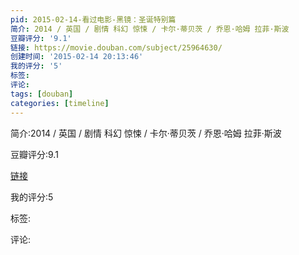 ```yaml
---
pid: 2015-02-14-看过电影-黑镜：圣诞特别篇
简介: 2014 / 英国 / 剧情 科幻 惊悚 / 卡尔·蒂贝茨 / 乔恩·哈姆 拉菲·斯波
豆瓣评分: '9.1'
链接: https://movie.douban.com/subject/25964630/
创建时间: '2015-02-14 20:13:46'
我的评分: '5'
标签:
评论:
tags: [douban]
categories: [timeline]
---
```

简介:2014 / 英国 / 剧情 科幻 惊悚 / 卡尔·蒂贝茨 / 乔恩·哈姆 拉菲·斯波

豆瓣评分:9.1

[链接](https://movie.douban.com/subject/25964630/)

我的评分:5

标签:

评论:

